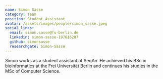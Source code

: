 ```yaml
---
name: Simon Sasse
category: Team
position: Student Assistant
avatar: /assets/images/people/simon_sasse.jpeg
social_links:
  email: simon.sasse@fu-berlin.de
  linkedin: simon-sasse-197616207
  github: simonsasse
  researchgate: Simon-Sasse
---
```


Simon works as a student assistant at SeqAn. He achieved his BSc in bioinformatics at the Frei Universität Berlin and
continues his studies in the MSc of Computer Science.
